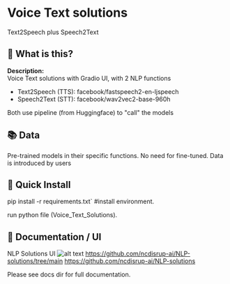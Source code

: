 # Voice Text solutions
Text2Speech plus Speech2Text

## 🤔 What is this?
**Description:**  
Voice Text solutions with Gradio UI, with 2 NLP functions
 - Text2Speech (TTS): facebook/fastspeech2-en-ljspeech
 - Speech2Text (STT): facebook/wav2vec2-base-960h

Both use pipeline (from Huggingface) to "call" the models

## 📚 Data

Pre-trained models in their specific functions. No need for fine-tuned.
Data is introduced by users


##  🚀 Quick Install

pip install -r requirements.txt` #install environment.

run python file (Voice_Text_Solutions).

## 📖 Documentation / UI

NLP Solutions UI
![alt text](https://github.com/NLP-Solutions/Docs/Summary_IU.jpeg)
https://github.com/ncdisrup-ai/NLP-solutions/tree/main
https://github.com/ncdisrup-ai/NLP-solutions


Please see docs dir for full documentation.

